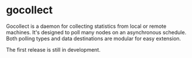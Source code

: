 # gocollect
Gocollect is a daemon for collecting statistics from local or remote machines.
It's designed to poll many nodes on an asynchronous schedule.
Both polling types and data destinations are modular for easy extension.

The first release is still in development.
